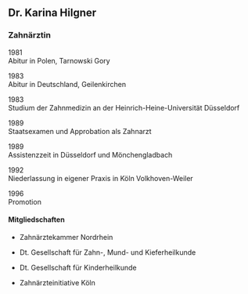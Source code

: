 ## Dr. Karina Hilgner 
### Zahnärztin

1981  
Abitur in Polen, Tarnowski Gory
 
1983  
Abitur in Deutschland, Geilenkirchen
 
1983  
Studium der Zahnmedizin an der Heinrich-Heine-Universität Düsseldorf
 
1989  
Staatsexamen und Approbation als Zahnarzt
 
1989  
Assistenzzeit in Düsseldorf und Mönchengladbach
 
1992  
Niederlassung in eigener Praxis in Köln Volkhoven-Weiler
 
1996  
Promotion
  
#### Mitgliedschaften  
 
   - Zahnärztekammer Nordrhein
  
   - Dt. Gesellschaft für Zahn-, Mund- und Kieferheilkunde
 
   - Dt. Gesellschaft für Kinderheilkunde
 
   - Zahnärzteinitiative Köln
